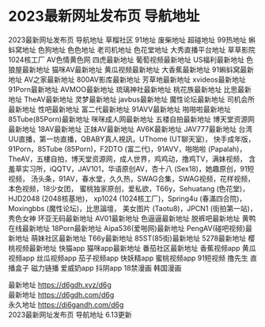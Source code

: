 # 2023最新网址发布页 导航地址
2023最新网址发布页 导航地址 草榴社区 91地址 废柴地址 超碰地址 99热地址 蝌蚪窝地址 色狗地址 色色地址 老司机地址 色花堂地址 大秀直播平台地址 草草影院 1024核工厂 AV色情黄色网 四虎最新地址 葡萄视频最新地址 US福利最新地址 色狼屋最新地址 猫咪AV最新地址 黄瓜视频最新地址 大香蕉最新地址 91蝌蚪窝最新地址 AV之家最新地址 800AV影库最新地址 芳草地最新地址 xvideos最新地址 91Porn最新地址 AVMOO最新地址 琉璃神社最新地址 桃花族最新地址 比思最新地址 TheAV最新地址 灵梦最新地址 javbus最新地址 魔性论坛最新地址 司机会所最新地址 性吧最新地址 富二代最新地址 91AVV最新地址 啪啪啦最新地址 85Tube(85Porn)最新地址 咪咪成人网最新地址 五楼自拍最新地址 博天堂资源网最新地址 18AV最新地址 正妹AV最新地址 AV6K最新地址 JAV777最新地址 台湾UU直播，第一坊直播，QBABY真人視訊，UThome (UT聊天室)， 快手成年版，91Porn，85Tube (85Porn)，F2DTO (富二代)，91AVV，啪啪啦 (Papalah)， TheAV，五樓自拍，博天堂资源网，成人世界，鸡鸡动，撸鸡TV，满妹视频， 含羞草实习所，iQQTV，JAV101，华语原创AV，杏十八 (Sex18)，她趣原创，91短视频， 汤头条，91AV，春水堂，久久热，SWAG合集，SWAG视频，花样视频，本色视频，18少女团， 蜜桃独家原创，爱私欲，T66y，Sehuatang (色花堂)，HJD2048 (2048核基地)， xp1024 (1024核工厂)，Spring4u (春滿四合院)，Moxingbbs (魔性论坛)，比思論壇， 美女图片 (Taotu8)，JPCN1 (街拍第一站)，秀色女神 环亚无码最新地址 AV01最新地址 色逼逼最新地址 脱裤吧最新地址 黄鸭在线最新地址 18Porn最新地址 Aipa536(爱啪网)最新地址 PengAV(碰吧视频)最新地址 萌妹社区最新地址 T66y最新地址 85ST(85街)最新地址 5278最新地址 樱桃视频最新地址 快猫app 猫咪app最新地址 番茄社区最新地址 香蕉视频app 黄瓜视频app 丝瓜视频app 茄子视频app 快妖精app 蜜桃视频app 91短视频 撸先生 直播盒子 磁力链播 爱威奶app 抖阴app 18禁漫画 韩国漫画<br>

最新地址  	https://d6gdh.xyz/d6g<br>
最新地址  	https://d6gdh.com/d6g<br>
永久地址  	https://di6gandh.com/d6g<br>
2023最新网址发布页 导航地址 6.13更新

